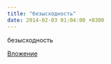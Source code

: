 ```yaml
---
title: "безысходность"
date: 2014-02-03 01:04:00 +0300
---
```


безысходность

[Вложение](/assets/vk_photos/1/IIVXVBaYm34.jpg)
